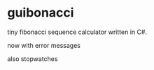 # guibonacci
tiny fibonacci sequence calculator written in C#.

now with error messages

also stopwatches
